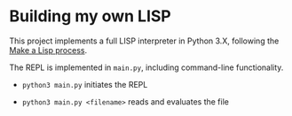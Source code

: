 #  Building my own LISP

This project implements a full LISP interpreter in Python 3.X, following the [Make a Lisp process](https://github.com/kanaka/mal).

The REPL is implemented in `main.py`, including command-line functionality.

* `python3 main.py` initiates the REPL
  
* `python3 main.py <filename>` reads and evaluates the file